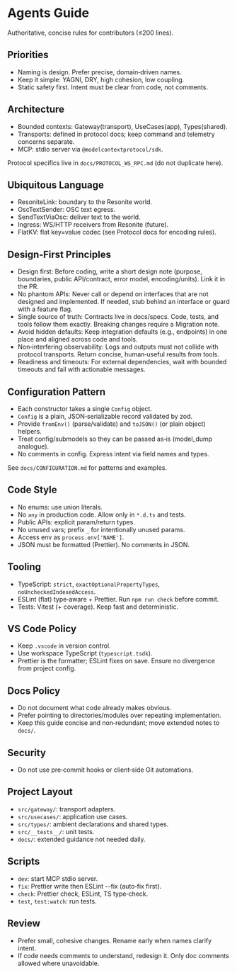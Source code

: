 # Agents Guide

Authoritative, concise rules for contributors (≤200 lines).

## Priorities

- Naming is design. Prefer precise, domain‑driven names.
- Keep it simple: YAGNI, DRY, high cohesion, low coupling.
- Static safety first. Intent must be clear from code, not comments.

## Architecture

- Bounded contexts: Gateway(transport), UseCases(app), Types(shared).
- Transports: defined in protocol docs; keep command and telemetry concerns separate.
- MCP: stdio server via `@modelcontextprotocol/sdk`.

Protocol specifics live in `docs/PROTOCOL_WS_RPC.md` (do not duplicate here).

## Ubiquitous Language

- ResoniteLink: boundary to the Resonite world.
- OscTextSender: OSC text egress.
- SendTextViaOsc: deliver text to the world.
- Ingress: WS/HTTP receivers from Resonite (future).
- FlatKV: flat key=value codec (see Protocol docs for encoding rules).

## Design‑First Principles

- Design first: Before coding, write a short design note (purpose, boundaries, public API/contract, error model, encoding/units). Link it in the PR.
- No phantom APIs: Never call or depend on interfaces that are not designed and implemented. If needed, stub behind an interface or guard with a feature flag.
- Single source of truth: Contracts live in docs/specs. Code, tests, and tools follow them exactly. Breaking changes require a Migration note.
- Avoid hidden defaults: Keep integration defaults (e.g., endpoints) in one place and aligned across code and tools.
- Non‑interfering observability: Logs and outputs must not collide with protocol transports. Return concise, human‑useful results from tools.
- Readiness and timeouts: For external dependencies, wait with bounded timeouts and fail with actionable messages.

## Configuration Pattern

- Each constructor takes a single `Config` object.
- `Config` is a plain, JSON‑serializable record validated by zod.
- Provide `fromEnv()` (parse/validate) and `toJSON()` (or plain object) helpers.
- Treat config/submodels so they can be passed as‑is (model_dump analogue).
- No comments in config. Express intent via field names and types.

See `docs/CONFIGURATION.md` for patterns and examples.

## Code Style

- No enums: use union literals.
- No `any` in production code. Allow only in `*.d.ts` and tests.
- Public APIs: explicit param/return types.
- No unused vars; prefix `_` for intentionally unused params.
- Access env as `process.env['NAME']`.
- JSON must be formatted (Prettier). No comments in JSON.

## Tooling

- TypeScript: `strict`, `exactOptionalPropertyTypes`, `noUncheckedIndexedAccess`.
- ESLint (flat) type‑aware + Prettier. Run `npm run check` before commit.
- Tests: Vitest (+ coverage). Keep fast and deterministic.

## VS Code Policy

- Keep `.vscode` in version control.
- Use workspace TypeScript (`typescript.tsdk`).
- Prettier is the formatter; ESLint fixes on save. Ensure no divergence from project config.

## Docs Policy

- Do not document what code already makes obvious.
- Prefer pointing to directories/modules over repeating implementation.
- Keep this guide concise and non‑redundant; move extended notes to `docs/`.

## Security

- Do not use pre‑commit hooks or client‑side Git automations.

## Project Layout

- `src/gateway/`: transport adapters.
- `src/usecases/`: application use cases.
- `src/types/`: ambient declarations and shared types.
- `src/__tests__/`: unit tests.
- `docs/`: extended guidance not needed daily.

## Scripts

- `dev`: start MCP stdio server.
- `fix`: Prettier write then ESLint --fix (auto‑fix first).
- `check`: Prettier check, ESLint, TS type‑check.
- `test`, `test:watch`: run tests.

## Review

- Prefer small, cohesive changes. Rename early when names clarify intent.
- If code needs comments to understand, redesign it. Only doc comments allowed where unavoidable.

